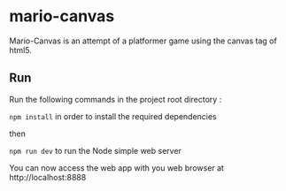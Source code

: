 # mario-canvas

Mario-Canvas is an attempt of a platformer game using the canvas tag of html5.

## Run

Run the following commands in the project root directory :

`npm install` in order to install the required dependencies

then 

`npm run dev` to run the Node simple web server

You can now access the web app with you web browser at http://localhost:8888
